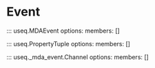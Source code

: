 # Event

::: useq.MDAEvent
    options:
        members: []

::: useq.PropertyTuple
    options:
        members: []

::: useq._mda_event.Channel
    options:
        members: []

